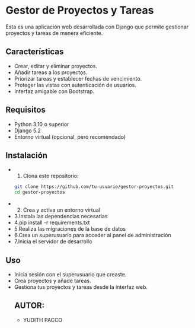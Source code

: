 # Gestor de Proyectos y Tareas

Esta es una aplicación web desarrollada con Django que permite gestionar proyectos y tareas de manera eficiente.

## Características

- Crear, editar y eliminar proyectos.
- Añadir tareas a los proyectos.
- Priorizar tareas y establecer fechas de vencimiento.
- Proteger las vistas con autenticación de usuarios.
- Interfaz amigable con Bootstrap.

## Requisitos

- Python 3.10 o superior
- Django 5.2
- Entorno virtual (opcional, pero recomendado)

## Instalación

- 1. Clona este repositorio:
   ```bash
   git clone https://github.com/tu-usuario/gestor-proyectos.git
   cd gestor-proyectos
- 2. Crea y activa un entorno virtual 
- 3.Instala las dependencias necesarias
- 4.pip install -r requirements.txt
- 5.Realiza las migraciones de la base de datos
- 6.Crea un superusuario para acceder al panel de administración
- 7.Inicia el servidor de desarrollo
## Uso
- Inicia sesión con el superusuario que creaste.
- Crea proyectos y añade tareas.
- Gestiona tus proyectos y tareas desde la interfaz web.
   ## AUTOR:
   - YUDITH PACCO
